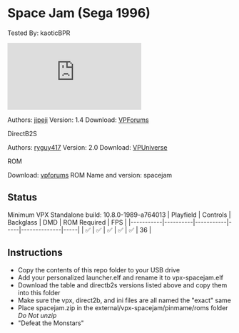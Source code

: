 # Space Jam (Sega 1996)
Tested By: kaoticBPR

![Table Preview](https://www.vpforums.org/index.php?app=downloads&module=display&section=screenshot&record=88486&id=15766&full=1)

Authors: [jjpeji](https://www.vpforums.org/index.php?showuser=18140)
Version: 1.4
Download: [VPForums](https://www.vpforums.org/index.php?app=downloads&showfile=15766)

DirectB2S

Authors: [ryguy417](https://vpuniverse.com/profile/31096-ryguy417/)
Version: 2.0
Download: [VPUniverse](https://vpuniverse.com/files/file/13118-space-jam-sega-1996-b2s-with-full-dmd/)

ROM

Download: [vpforums](http://www.vpforums.org/index.php?app=downloads&showfile=1069)
ROM Name and version: spacejam

## Status 

Minimum VPX Standalone build: 10.8.0-1989-a764013
| Playfield | Controls | Backglass | DMD | ROM Required | FPS | 
|-----------|----------|-----------|-----|--------------|-----|
| :white_check_mark: | :white_check_mark: | :white_check_mark: | :white_check_mark: | :white_check_mark: | 36 |

## Instructions

- Copy the contents of this repo folder to your USB drive
- Add your personalized launcher.elf and rename it to vpx-spacejam.elf
- Download the table and directb2s versions listed above and copy them into this folder
- Make sure the vpx, direct2b, and ini files are all named the "exact" same
- Place spacejam.zip in the external/vpx-spacejam/pinmame/roms folder *Do Not unzip*
- "Defeat the Monstars"

